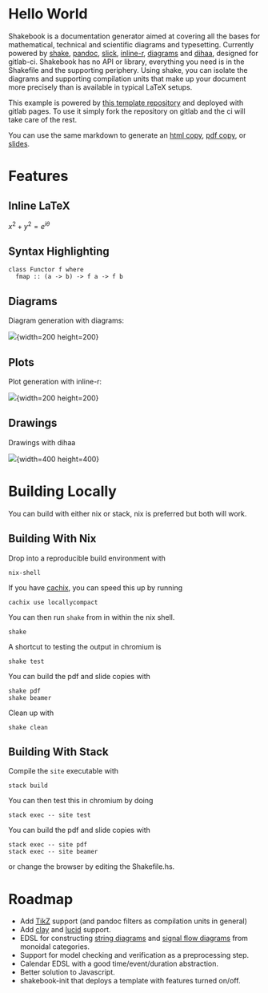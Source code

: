 # Hello World

Shakebook is a documentation generator aimed at covering all the bases for
mathematical, technical and scientific diagrams and typesetting. Currently
powered by [shake](https://shakebuild.com/), [pandoc](https://pandoc.org/),
[slick](https://hackage.haskell.org/package/slick),
[inline-r](https://tweag.github.io/HaskellR/),
[diagrams](https://archives.haskell.org/projects.haskell.org/diagrams/) and
[dihaa](https://bitbucket.org/sascha_wilde/dihaa), designed for gitlab-ci.
Shakebook has no API or library, everything you need is in the Shakefile and
the supporting periphery. Using shake, you can isolate the diagrams and
supporting compilation units that make up your document more precisely than is
available in typical LaTeX setups.

This example is powered by [this template
repository](https://gitlab.com/zenhaskell/shakebook) and deployed with gitlab
pages. To use it simply fork the repository on gitlab and the ci will take care
of the rest.

You can use the same markdown to generate an [html copy](index.html), [pdf
copy](book.pdf), or [slides](slides.pdf).

# Features

## Inline LaTeX

$x^2 + y^2 = e^{i\theta}$

## Syntax Highlighting

```{.haskell}
class Functor f where
  fmap :: (a -> b) -> f a -> f b
```

## Diagrams

Diagram generation with diagrams:

![](diagrams/tournament.svg){width=200 height=200}

## Plots

Plot generation with inline-r:

![](plots/cluster.png){width=200 height=200}

## Drawings

Drawings with dihaa

![](drawings/system.asc.png){width=400 height=400}

# Building Locally

You can build with either nix or stack, nix is preferred but both will work.

## Building With Nix

Drop into a reproducible build environment with

    nix-shell

If you have [cachix](https://cachix.org/), you can speed this up by running

    cachix use locallycompact

You can then run `shake` from in within the nix shell.

    shake

A shortcut to testing the output in chromium is

    shake test

You can build the pdf and slide copies with

    shake pdf
    shake beamer

Clean up with

    shake clean

## Building With Stack

Compile the `site` executable with

    stack build

You can then test this in chromium by doing

    stack exec -- site test

You can build the pdf and slide copies with

    stack exec -- site pdf
    stack exec -- site beamer

or change the browser by editing the Shakefile.hs.

# Roadmap

* Add [TikZ](http://www.texample.net/tikz/) support (and pandoc filters as compilation units in general)
* Add [clay](http://hackage.haskell.org/package/clay) and [lucid](http://hackage.haskell.org/package/lucid) support.
* EDSL for constructing [string
  diagrams](https://arxiv.org/pdf/1401.7220.pdf) and [signal flow
diagrams](https://arxiv.org/pdf/1803.05316.pdf) from monoidal categories.
* Support for model checking and verification as a preprocessing step.
* Calendar EDSL with a good time/event/duration abstraction.
* Better solution to Javascript.
* shakebook-init that deploys a template with features turned on/off.
